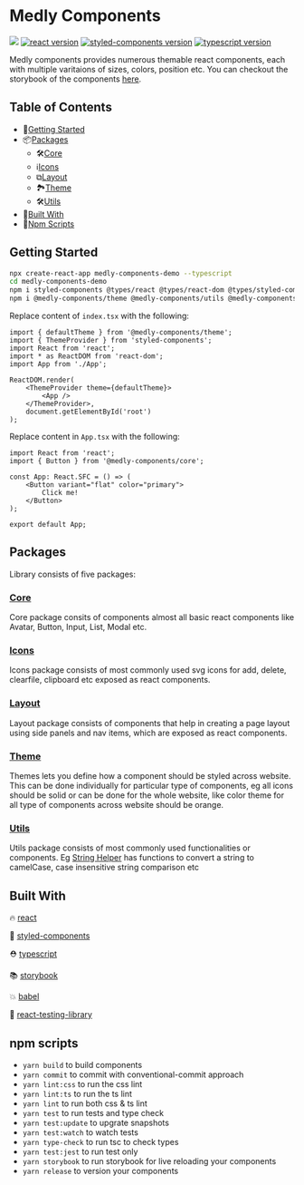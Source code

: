 # Medly Components

[![](https://github.com/medly/medly-components/workflows/Test/badge.svg)](https://github.com/medly/medly-components/actions?query=workflow%3ATest)
[![react version](https://img.shields.io/badge/react-%5E16.8.6-blue)](https://www.npmjs.org/package/react)
[![styled-components version](https://img.shields.io/badge/styled--components-%5E4.2.0-blue)](https://www.npmjs.com/package/styled-components)
[![typescript version](https://img.shields.io/badge/types-TypeScript-blue?style=flat-square)](https://www.npmjs.com/package/typescript)

Medly components provides numerous themable react components, each with multiple varitaions of sizes, colors, position etc. You can checkout the storybook of the components [here](https://medly.github.io/medly-components).

## Table of Contents

-   🚀[Getting Started](#getting-started)
-   📦[Packages](#packages)
    -   🛠[Core](#core)
    -   ℹ[Icons](#icons)
    -   ⧉[Layout](#layout)
    -   🏞[Theme](#theme)
    -   🛠[Utils](#utils)
-   📜[Built With](#built-with)
-   📝[Npm Scripts](#npm-scripts)

## Getting Started

```sh
npx create-react-app medly-components-demo --typescript
cd medly-components-demo
npm i styled-components @types/react @types/react-dom @types/styled-components
npm i @medly-components/theme @medly-components/utils @medly-components/icons @medly-components/core @medly-components/layout @medly-components/loaders
```

Replace content of `index.tsx` with the following:

```tsx
import { defaultTheme } from '@medly-components/theme';
import { ThemeProvider } from 'styled-components';
import React from 'react';
import * as ReactDOM from 'react-dom';
import App from './App';

ReactDOM.render(
    <ThemeProvider theme={defaultTheme}>
        <App />
    </ThemeProvider>,
    document.getElementById('root')
);
```

Replace content in `App.tsx` with the following:

```tsx
import React from 'react';
import { Button } from '@medly-components/core';

const App: React.SFC = () => (
    <Button variant="flat" color="primary">
        Click me!
    </Button>
);

export default App;
```

## Packages

Library consists of five packages:

### [Core](https://github.com/medly/medly-components/tree/master/packages/core)

Core package consits of components almost all basic react components like Avatar, Button, Input, List, Modal etc.

### [Icons](https://github.com/medly/medly-components/tree/master/packages/icons)

Icons package consists of most commonly used svg icons for add, delete, clearfile, clipboard etc exposed as react components.

### [Layout](https://github.com/medly/medly-components/tree/master/packages/layout)

Layout package consists of components that help in creating a page layout using side panels and nav items, which are exposed as react components.

### [Theme](https://github.com/medly/medly-components/tree/master/packages/theme)

Themes lets you define how a component should be styled across website. This can be done individually for particular type of components, eg all icons should be solid or can be done for the whole website, like color theme for all type of components across website should be orange.

### [Utils](https://github.com/medly/medly-components/tree/master/packages/utils)

Utils package consists of most commonly used functionalities or components. Eg [String Helper](https://github.com/medly/medly-components/tree/master/packages/utils/src/stringHelpers.ts) has functions to convert a string to camelCase, case insensitive string comparison etc

## Built With

🔥 [react](https://github.com/facebook/react)

💅 [styled-components](https://www.styled-components.com)

⛑ [typescript](https://www.typescriptlang.org/)

📚 [storybook](https://storybook.js.org/)

💥 [babel](https://babeljs.io/)

🐐 [react-testing-library](https://github.com/kentcdodds/react-testing-library)

## npm scripts

-   `yarn build` to build components
-   `yarn commit` to commit with conventional-commit approach
-   `yarn lint:css` to run the css lint
-   `yarn lint:ts` to run the ts lint
-   `yarn lint` to run both css & ts lint
-   `yarn test` to run tests and type check
-   `yarn test:update` to upgrate snapshots
-   `yarn test:watch` to watch tests
-   `yarn type-check` to run tsc to check types
-   `yarn test:jest` to run test only
-   `yarn storybook` to run storybook for live reloading your components
-   `yarn release` to version your components
